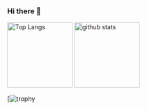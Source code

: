 ### Hi there 👋
<p align="left"> 
  <img alt="Top Langs" height="150px" src="https://github-readme-stats.vercel.app/api/top-langs/?username=bitter-or-sweet&layout=compact&count_private=true&show_icons=true&theme=onedark" />
  <img alt="github stats" height="150px" src="https://github-readme-stats.vercel.app/api?username=bitter-or-sweet&count_private=true&show_icons=true&show_icons=true&theme=onedark" />
</p>

[![trophy](https://github-profile-trophy.vercel.app/?username=bitter-or-sweet&theme=onedark&column=8
)
